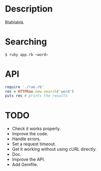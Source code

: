 Description
===========

Blablablá.

Searching
=========
```bash
$ ruby app.rb <word>
```

API
===
```ruby
require './rae.rb'
res = HTTPRae.new.search('word')
puts res # prints the results
```

TODO
====
* Check it works properly.
* Improve the code.
* Handle errors.
* Set a request timeout.
* Get it working without using cURL directly.
* Doc.
* Improve the API.
* Add Gemfile.
